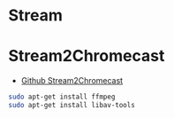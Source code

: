 # Stream

# Stream2Chromecast

- [Github Stream2Chromecast](https://github.com/Pat-Carter/stream2chromecast)

```sh
sudo apt-get install ffmpeg
sudo apt-get install libav-tools
```